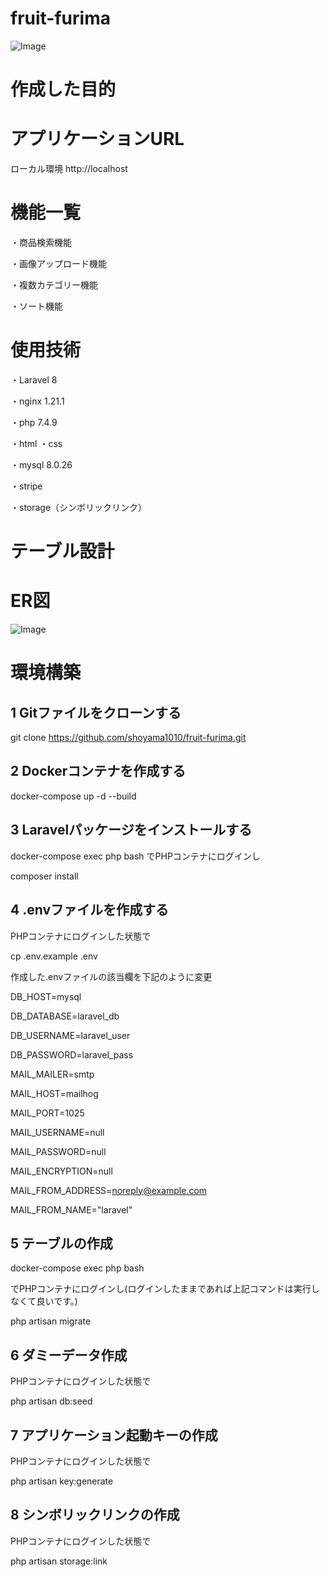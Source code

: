 # fruit-furima

![Image](https://github.com/user-attachments/assets/f03adf76-1d53-480f-8c08-c3a9a7614742)

# 作成した目的


# アプリケーションURL
ローカル環境
http://localhost

# 機能一覧
・商品検索機能

・画像アップロード機能

・複数カテゴリー機能

・ソート機能

# 使用技術
・Laravel 8

・nginx 1.21.1

・php 7.4.9

・html
・css

・mysql 8.0.26

・stripe

・storage（シンボリックリンク）

# テーブル設計


# ER図

![Image](https://github.com/user-attachments/assets/1cfa990a-02df-423e-825d-37491efa7195)

# 環境構築
## 1 Gitファイルをクローンする

git clone https://github.com/shoyama1010/fruit-furima.git

## 2 Dockerコンテナを作成する

docker-compose up -d --build

## 3 Laravelパッケージをインストールする

docker-compose exec php bash
でPHPコンテナにログインし

composer install

## 4 .envファイルを作成する

PHPコンテナにログインした状態で

cp .env.example .env

作成した.envファイルの該当欄を下記のように変更

DB_HOST=mysql

DB_DATABASE=laravel_db

DB_USERNAME=laravel_user

DB_PASSWORD=laravel_pass

MAIL_MAILER=smtp

MAIL_HOST=mailhog

MAIL_PORT=1025

MAIL_USERNAME=null

MAIL_PASSWORD=null

MAIL_ENCRYPTION=null

MAIL_FROM_ADDRESS=noreply@example.com 

MAIL_FROM_NAME="laravel"

## 5 テーブルの作成

docker-compose exec php bash

でPHPコンテナにログインし(ログインしたままであれば上記コマンドは実行しなくて良いです。)

php artisan migrate

## 6 ダミーデータ作成

PHPコンテナにログインした状態で

php artisan db:seed

## 7 アプリケーション起動キーの作成

PHPコンテナにログインした状態で

php artisan key:generate

## 8 シンボリックリンクの作成

PHPコンテナにログインした状態で

php artisan storage:link
